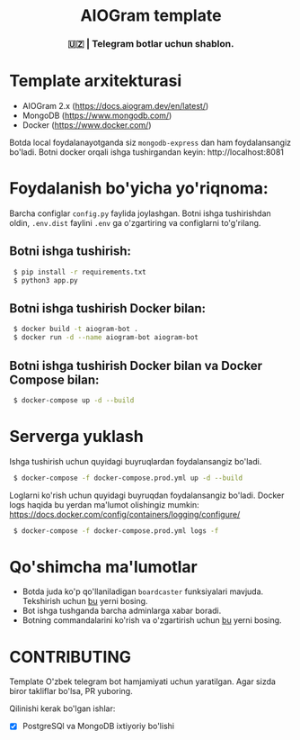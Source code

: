 <p align="center"><h1 align="center">AIOGram template</h1></p>
<p align="center"><h3 align="center">🇺🇿 | Telegram botlar uchun shablon.</h3></p>

# Template arxitekturasi

- AIOGram 2.x (https://docs.aiogram.dev/en/latest/)
- MongoDB (https://www.mongodb.com/)
- Docker (https://www.docker.com/)

Botda local foydalanayotganda siz `mongodb-express` dan ham foydalansangiz bo'ladi.
Botni docker orqali ishga tushirgandan keyin: http://localhost:8081

# Foydalanish bo'yicha yo'riqnoma:

Barcha configlar `config.py` faylida joylashgan. Botni ishga tushirishdan oldin, `.env.dist` faylini `.env` ga
o'zgartiring va configlarni to'g'rilang.

## Botni ishga tushirish:

```bash
 $ pip install -r requirements.txt
 $ python3 app.py
```

## Botni ishga tushirish Docker bilan:

```bash
 $ docker build -t aiogram-bot .
 $ docker run -d --name aiogram-bot aiogram-bot
```

## Botni ishga tushirish Docker bilan va Docker Compose bilan:

```bash
 $ docker-compose up -d --build
```

# Serverga yuklash

Ishga tushirish uchun quyidagi buyruqlardan foydalansangiz bo'ladi.

```bash
 $ docker-compose -f docker-compose.prod.yml up -d --build 
```

Loglarni ko'rish uchun quyidagi buyruqdan foydalansangiz bo'ladi. Docker logs haqida bu yerdan ma'lumot olishingiz
mumkin: https://docs.docker.com/config/containers/logging/configure/

```bash
 $ docker-compose -f docker-compose.prod.yml logs -f 
```

# Qo'shimcha ma'lumotlar

- Botda juda ko'p qo'llaniladigan `boardcaster` funksiyalari mavjuda. Tekshirish uchun [bu](utils/broadcaster.py) yerni
  bosing.
- Bot ishga tushganda barcha adminlarga xabar boradi.
- Botning commandalarini ko'rish va o'zgartirish uchun [bu](utils/set_bot_commands.py) yerni bosing.

# CONTRIBUTING

Template O'zbek telegram bot hamjamiyati uchun yaratilgan. Agar sizda biror takliflar bo'lsa, PR yuboring.

Qilinishi kerak bo'lgan ishlar:

- [x] PostgreSQl va MongoDB ixtiyoriy bo'lishi
